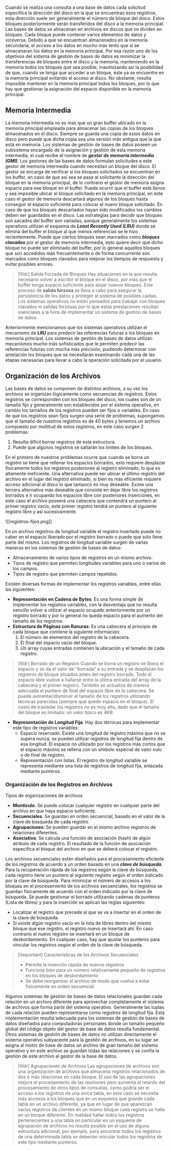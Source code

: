 Cuando se realiza una consulta a una base de datos cada solicitud especifica la dirección del disco en la que se encuentras esos registros, esta dirección suele ser generalmente el número de bloque del disco. Estos bloques posteriormente serán transferidos del disco a la memoria principal.
Las bases de datos se almacenan en archivos en discos que se dividen en bloques. Cada bloque puede contener varios elementos de datos y viceversa. Debido a que se encuentran almacenados en la memoria secundaria, el acceso a los datos en mucho más lento que si se almacenaran los datos en la memoria principal.
Por esa razón uno de los objetivos del sistema de gestión de bases de datos es minimizar la transferencias de bloques entre el disco y la memoria, manteniendo en la memoria todos los bloques que sea posible,  maximizando así la posibilidad de que, cuando se tenga que acceder a un bloque, éste ya se encuentre en la memoria principal evitando el acceso al disco. No obstante, resulta imposible mantener en la memoria principal todos los bloques, por lo que hay que gestionar la asignación del espacio disponible en la memoria principal.

## Memoria Intermedia

La memoria intermedia no es mas que un gran buffer ubicado en la memoria principal empleada para almacenar las copias de los bloques almacenados en el disco. Siempre se guarda una copia de estos datos en disco pero puede que dicha copia sea una versión más antigua que la que está en memoria.
Los sistemas de gestión de bases de datos poseen un subsistema encargado de la asignación y gestión de esta memoria intermedia, el cual recibe el nombre de ***gestor de memoria intermedia (GMI)***. Los gestores de las bases de datos formulan solicitudes a este gestor de memoria intermedia cuando necesitan un bloque del disco. El gestor se encarga de verificar si los bloques solicitados se encuentran en los buffer, en caso de que así sea se pasa al solicitante la dirección del bloque en la memoria principal, de lo contrario el gestor de memoria asigna espacio para ese bloque en el buffer.
Puede ocurrir que el buffer esté llenos y sea imposible ubicar el bloque solicitado en la memoria principal, en este caso el gestor de memoria descartará algunos de los bloques hasta conseguir el espacio suficiente para colocar el nuevo bloque solicitado. En caso de que los bloques descartados hayan sido modificados los cambios deben ser guardados en el disco.
Las estrategias para decidir que bloques son sacados del buffer son variadas, aunque generalmente los sistemas operativos utilizan el esquema de ***Least Recently Used (LRU)*** donde se elimina del buffer el bloque al que menos referencias se le hizo recientemente.
Puede que ciertos bloques sean marcados como ***bloques clavados*** por el gestor de memoria intermedia, esto quiere decir que dicho bloque no puede ser eliminado del buffer, por lo general aquellos bloques que son accedidos más frecuentemente o de forma concurrente son marcados como bloques clavados para mejorar los tiempos de respuesta y evitar posibles errores.

>[!tldr] Salida Forzada de Bloques
>Hay situaciones en la que resulta necesario volver a escribir el bloque en el disco, por más que el buffer tenga espacio suficiente para alojar nuevos bloques. Este proceso de **salida forzosa** se lleva a cabo para asegurar la persistencia de los datos y proteger al sistema de posibles caídas.
>Los sistemas operativos no están pensados para trabajar con bloques clavados ni salidas forzosas por lo que estas prestaciones resultan esenciales a la hora de implementar un sistema de gestión de bases de datos.

Anteriormente mencionamos que los sistemas operativos utilizan el mecanismo de ***LRU*** para predecir las referencias futuras a los bloques en memoria principal. Los sistemas de gestión de bases de datos utilizan mecanismos mucho más sofisticados que le permiten predecir las referencias futuras con mucha más precisión, pudiendo determinar con antelación los bloques que se necesitarán examinando cada una de las etapas necesarias para llevar a cabo la operación solicitada por el usuario.

## Organización de los Archivos

Las bases de datos se componen de distintos archivos, a su vez los archivos se organizan lógicamente como secuencias de registros. Estos registros se corresponden con los bloques del disco, los cuales son de un tamaño fijo y generalmente son establecidos por el sistema operativo, en cambio los tamaños de los registros pueden ser fijos o variables.
En caso de que los registros sean fijos surgen una serie de problemas, supongamos que el tamaño de nuestros registros es de 40 bytes y tenemos un archivo compuesto por multitud de estos registros, en este caso surgen 2 problemas:

1. Resulta difícil borrar registros de esta estructura.
2. Puede que algunos registros se saltarán los límites de los bloques.

En el primero de nuestros problemas ocurre que cuando se borra un registro se tiene que rellenar los espacios borrados, esto requiere desplazar físicamente todos los registros posteriores al registro eliminado, lo que es altamente ineficiente. Una alternativa puede ser ubicar el último registro del archivo en el lugar del registro eliminado, si bien es más eficiente requiere acceso adicional al disco lo que tampoco es muy deseable. Existe una tercera alternativa más deseable que consiste en dejar libre los registros borrados e ir ocupando los espacios libre con posteriores inserciones, en este caso el archivo poseerá una cabecera que contendrá un puntero al primer registro vacío, este primer registro tendrá un puntero al siguiente registro libre y así sucesivamente.

![[registros-fijos.png]]

En un archivo registros de longitud variable el registro insertado puede no caber en el espacio liberado por el registro borrado o puede que sólo llene parte del mismo. Los registros de longitud variable surgen de varias maneras en los sistemas de gestión de bases de datos:

- Almacenamiento de varios tipos de registros en un mismo archivo.
- Tipos de registro que permiten longitudes variables para uno o varios de los campos.
- Tipos de registro que permiten campos repetidos.

Existen diversas formas de implementar los registros variables, entre ellas las siguientes:

- **Representación en Cadena de Bytes**: Es una forma simple de implementar los registros variables, con la desventaja que no resulta sencillo volver a utilizar el espacio ocupado anteriormente por un registro borrado y por lo general no queda espacio para el aumento del tamaño de los registros.
- **Estructura de Páginas con Ranuras**: Es una cabecera al principio de cada bloque que contiene la siguiente información:
	1. El número de elementos del registro de la cabecera.
	2. El final del espacio vacío del bloque.
	3. Un array cuyas entradas contienen la ubicación y el tamaño de cada registro.

>[!tldr] Borrado de un Registro
>Cuando se borra un registro se libera el espacio y se da el valor de "borrada" a su entrada y se desplazan los registros de bloque situados antes del registro borrado. Todo el espacio libre vuelve a hallarse entre la última entrada del array de la cabecera y el primer registro. También se actualiza de manera adecuada el puntero de final del espacio libre de la cabecera. Se puede aumentar/disminuir el tamaño de los registros utilizando técnicas parecidas (siempre que quede espacio en el bloque). El costo de trasladar los registros no es muy alto, dado que el tamaño del bloque es limitado: un valor típico es 4KB.

- **Representación de Longitud Fija**: Hay dos técnicas para implementar este tipo de registros variables:
	- Espacio reservado: Existe una longitud de registro máxima que no se supera nunca, se pueden utilizar registros de longitud fija dentro de esa longitud. El espacio no utilizado por los registros más cortos que el espacio máximo se rellena con un símbolo especial de valor nulo o de final de registro.
	- Representación con listas. El registro de longitud variable se representa mediante una lista de registros de longitud fija, enlazada mediante punteros.

### Organización de los Registros en Archivos

Tipos de organizaciones de archivos

- **Montículo**: Se puede colocar cualquier registro en cualquier parte del archivo en que haya espacio suficiente.
- **Secuenciales**: Se guardan en orden secuencial, basado en el valor de la clave de búsqueda de cada registro.
- **Agrupaciones**: Se pueden guardar en el mismo archivo registros de relaciones diferentes.
- **Asociativa**: Se calcula una función de asociación (hash) de algún atributo de cada registro. El resultado de la función de asociación especifica el bloque del archivo en que se deberá colocar el registro.

Los archivos secuenciales están diseñados para el procesamiento eficiente de los registros de acuerdo a un orden basado en una ***clave de búsqueda***. Para la recuperación rápida de los registros según la clave de búsqueda, cada registro tiene un puntero al siguiente registro según el orden indicado por la clave de búsqueda.
Para minimizar el número de accesos a los bloques en el procesamiento de los archivos secuenciales, los registros se guardan físicamente de acuerdo con el orden indicado por la clave de búsqueda.
Se puede gestionar el borrado utilizando cadenas de punteros (Lista de libres) y para la inserción se aplican las reglas siguientes:

- Localizar el registro que precede al que se va a insertar en el orden de la clave de búsqueda.
- Si existe algún registro vacío en la lista de libres dentro del mismo bloque que ese registro, el registro nuevo se insertará ahí. En caso contrario el nuevo registro se insertará en un bloque de desbordamiento. En cualquier caso, hay que ajustar los punteros para vincular los registros según el orden de la clave de búsqueda.

>[!important] Características de los Archivos Secuenciales
>- Permite la inserción rápida de nuevos registros
>- Funciona bien para un número relativamente pequeño de registros en los bloques de desbordamiento
>- Se debe reorganizar el archivo de modo que vuelva a estar físicamente en orden secuencial.

Algunos sistemas de gestión de bases de datos relacionales guardan cada relación en un archivo diferente para aprovechar completamente el sistema de archivos que forma parte del sistema operativo.
Generalmente las tuplas de cada relación pueden representarse como registros de longitud fija. Esta implementación resulta adecuada para los sistemas de gestión de bases de datos diseñados para computadoras personales donde un tamaño pequeño global del código objeto del gestor de base de datos resulta fundamental.
Otros sistemas de gestión de bases de datos no utilizan directamente el sistema operativo subyacente para la gestión de archivos, en su lugar se asigna al motor de base de datos un archivo de gran tamaño del sistema operativo y en este archivo se guardan todas las relaciones y se confía la gestión de este archivo al gestor de la base de datos.

>[!tldr] Agrupaciones de Archivos
>Las agrupaciones de archivos son una organización de archivos que almacena registros relacionados de dos o más relaciones en cada bloque. El uso de las agrupaciones mejora el procesamiento de las reuniones pero aumenta el retardo del procesamiento de otros tipos de consultas, como podría ser el acceso a los registros de una única tabla, en este caso se necesita más accesos a los bloques que en un esquema que guarde cada tabla en un archivo diferente, ya que en lugar de que aparezcan varios registros de clientes en un mismo bloque cada registro se halla en un bloque diferente.
>En realidad hallar todos los registros pertenecientes a una tabla en particular en un esquema de agrupación de archivos no resulta posible sin el uso de alguna estructura adicional, por ejemplo, para encontrar todos los registros de una determinada tabla se deberían vincular todos los registros de este tipo mediante punteros.